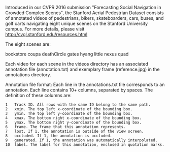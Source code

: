 Introduced in our CVPR 2016 submission "Forecasting Social Navigation in Crowded Complex Scenes", the Stanford Aerial Pedestrian Dataset consists of annotated videos of pedestrians, bikers, skateboarders, cars, buses, and golf carts navigating eight unique scenes on the Stanford University campus.
For more details, please visit http://cvgl.stanford.edu/resources.html

The eight scenes are:

bookstore
coupa
deathCircle
gates
hyang
little
nexus
quad

Each video for each scene in the videos directory has an associated annotation file (annotation.txt) and exemplary frame (reference.jpg) in the annotations directory.

Annotation file format:
Each line in the annotations.txt file corresponds to an annotation. Each line contains 10+ columns, separated by spaces. The definition of these columns are:

    1   Track ID. All rows with the same ID belong to the same path.
    2   xmin. The top left x-coordinate of the bounding box.
    3   ymin. The top left y-coordinate of the bounding box.
    4   xmax. The bottom right x-coordinate of the bounding box.
    5   ymax. The bottom right y-coordinate of the bounding box.
    6   frame. The frame that this annotation represents.
    7   lost. If 1, the annotation is outside of the view screen.
    8   occluded. If 1, the annotation is occluded.
    9   generated. If 1, the annotation was automatically interpolated.
    10  label. The label for this annotation, enclosed in quotation marks.